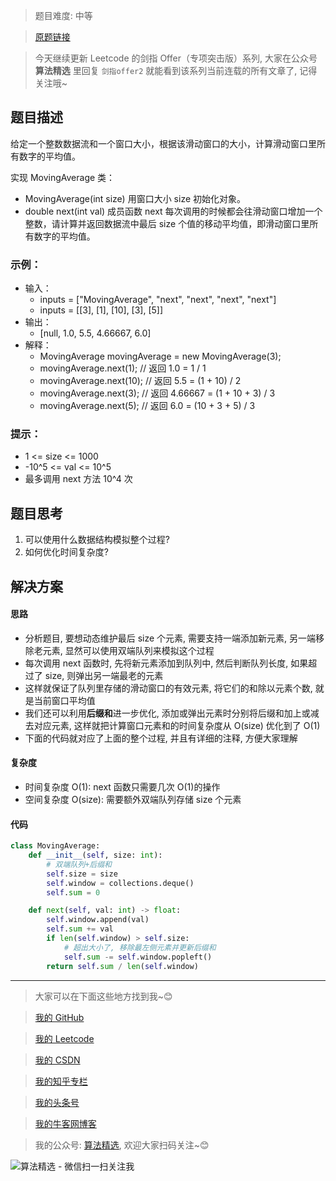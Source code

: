 > 题目难度: 中等

> [原题链接](https://leetcode.cn/problems/qIsx9U/)

> 今天继续更新 Leetcode 的剑指 Offer（专项突击版）系列, 大家在公众号 **算法精选** 里回复 `剑指offer2` 就能看到该系列当前连载的所有文章了, 记得关注哦~

## 题目描述

给定一个整数数据流和一个窗口大小，根据该滑动窗口的大小，计算滑动窗口里所有数字的平均值。

实现 MovingAverage 类：

- MovingAverage(int size) 用窗口大小 size 初始化对象。
- double next(int val) 成员函数 next 每次调用的时候都会往滑动窗口增加一个整数，请计算并返回数据流中最后 size 个值的移动平均值，即滑动窗口里所有数字的平均值。

### 示例：

- 输入：
  - inputs = ["MovingAverage", "next", "next", "next", "next"]
  - inputs = [[3], [1], [10], [3], [5]]
- 输出：
  - [null, 1.0, 5.5, 4.66667, 6.0]
- 解释：
  - MovingAverage movingAverage = new MovingAverage(3);
  - movingAverage.next(1); // 返回 1.0 = 1 / 1
  - movingAverage.next(10); // 返回 5.5 = (1 + 10) / 2
  - movingAverage.next(3); // 返回 4.66667 = (1 + 10 + 3) / 3
  - movingAverage.next(5); // 返回 6.0 = (10 + 3 + 5) / 3

### 提示：

- 1 <= size <= 1000
- -10^5 <= val <= 10^5
- 最多调用 next 方法 10^4 次

## 题目思考

1. 可以使用什么数据结构模拟整个过程?
2. 如何优化时间复杂度?

## 解决方案

#### 思路

- 分析题目, 要想动态维护最后 size 个元素, 需要支持一端添加新元素, 另一端移除老元素, 显然可以使用双端队列来模拟这个过程
- 每次调用 next 函数时, 先将新元素添加到队列中, 然后判断队列长度, 如果超过了 size, 则弹出另一端最老的元素
- 这样就保证了队列里存储的滑动窗口的有效元素, 将它们的和除以元素个数, 就是当前窗口平均值
- 我们还可以利用**后缀和**进一步优化, 添加或弹出元素时分别将后缀和加上或减去对应元素, 这样就把计算窗口元素和的时间复杂度从 O(size) 优化到了 O(1)
- 下面的代码就对应了上面的整个过程, 并且有详细的注释, 方便大家理解

#### 复杂度

- 时间复杂度 O(1): next 函数只需要几次 O(1)的操作
- 空间复杂度 O(size): 需要额外双端队列存储 size 个元素

#### 代码

```python
class MovingAverage:
    def __init__(self, size: int):
        # 双端队列+后缀和
        self.size = size
        self.window = collections.deque()
        self.sum = 0

    def next(self, val: int) -> float:
        self.window.append(val)
        self.sum += val
        if len(self.window) > self.size:
            # 超出大小了, 移除最左侧元素并更新后缀和
            self.sum -= self.window.popleft()
        return self.sum / len(self.window)
```

---

> 大家可以在下面这些地方找到我~😊

> [我的 GitHub](https://github.com/zjulyx)

> [我的 Leetcode](https://leetcode-cn.com/u/suibianfahui/)

> [我的 CSDN](https://me.csdn.net/zjulyx1993)

> [我的知乎专栏](https://zhuanlan.zhihu.com/c_1242508721932464128)

> [我的头条号](https://www.toutiao.com/c/user/1090304683804520/#mid=1671643017345028)

> [我的牛客网博客](https://blog.nowcoder.net/zjulyx)

> 我的公众号: [算法精选](https://mp.weixin.qq.com/s?__biz=MzA5MDk1MjI5MA==&mid=2247484158&idx=1&sn=90176bac32cf7af40e4074c721fd8a95&chksm=900285f3a7750ce5a068c9c9773781461819633f2fd60533732637ec9520c908371ebc218d49&scene=178&cur_album_id=1386231241346859009#rd), 欢迎大家扫码关注~😊

![算法精选 - 微信扫一扫关注我](https://pic1.zhimg.com/80/v2-7c988a7b35886df51596ef23616764ac_1440w.jpg)
